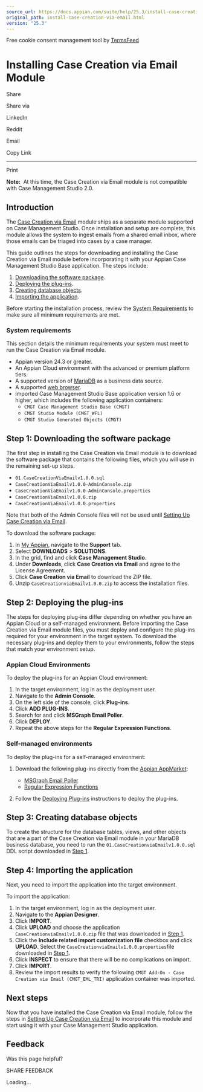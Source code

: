 ```yaml
---
source_url: https://docs.appian.com/suite/help/25.3/install-case-creation-via-email.html
original_path: install-case-creation-via-email.html
version: "25.3"
---
```


Free cookie consent management tool by [TermsFeed](https://www.termsfeed.com/)

# Installing Case Creation via Email Module

Share

Share via

LinkedIn

Reddit

Email

Copy Link

* * *

Print

**Note:**  At this time, the Case Creation via Email module is not compatible with Case Management Studio 2.0.

## Introduction

The [Case Creation via Email](cms-case-creation-via-email-overview.html) module ships as a separate module supported on Case Management Studio. Once installation and setup are complete, this module allows the system to ingest emails from a shared email inbox, where those emails can be triaged into cases by a case manager.

This guide outlines the steps for downloading and installing the Case Creation via Email module before incorporating it with your Appian Case Management Studio Base application. The steps include:

1.  [Downloading the software package](#step-1-downloading-the-software-package).
2.  [Deploying the plug-ins](#step-2-deploying-the-plug-ins).
3.  [Creating database objects](#step-3-creating-database-objects).
4.  [Importing the application](#step-4-importing-the-application).

Before starting the installation process, review the [System Requirements](#system-requirements) to make sure all minimum requirements are met.

### System requirements

This section details the minimum requirements your system must meet to run the Case Creation via Email module.

-   Appian version 24.3 or greater.
-   An Appian Cloud environment with the advanced or premium platform tiers.
-   A supported version of [MariaDB](System_Requirements.html#databases) as a business data source.
-   A supported [web browser](System_Requirements.html#web-browsers).
-   Imported Case Management Studio Base application version 1.6 or higher, which includes the following application containers:
    -   `CMGT Case Management Studio Base (CMGT)`
    -   `CMGT Studio Module (CMGT_WFL)`
    -   `CMGT Studio Generated Objects (CMGT)`

## Step 1: Downloading the software package

The first step in installing the Case Creation via Email module is to download the software package that contains the following files, which you will use in the remaining set-up steps.

-   `01.CaseCreationViaEmailv1.0.0.sql`
-   `CaseCreationViaEmailv1.0.0-AdminConsole.zip`
-   `CaseCreationViaEmailv1.0.0-AdminConsole.properties`
-   `CaseCreationViaEmailv1.0.0.zip`
-   `CaseCreationViaEmailv1.0.0.properties`

Note that both of the Admin Console files will not be used until [Setting Up Case Creation via Email](setup-case-creation-via-email.html).

To download the software package:

1.  In [My Appian](https://forum.appian.com/suite/sites/myappian/page/support), navigate to the **Support** tab.
2.  Select **DOWNLOADS** > **SOLUTIONS**.
3.  In the grid, find and click **Case Management Studio**.
4.  Under **Downloads**, click **Case Creation via Email** and agree to the License Agreement.
5.  Click **Case Creation via Email** to download the ZIP file.
6.  Unzip `CaseCreationviaEmailv1.0.0.zip` to access the installation files.

## Step 2: Deploying the plug-ins

The steps for deploying plug-ins differ depending on whether you have an Appian Cloud or a self-managed environment. Before importing the Case Creation via Email module files, you must deploy and configure the plug-ins required for your environment in the target system. To download the necessary plug-ins and deploy them to your environments, follow the steps that match your environment setup.

### Appian Cloud Environments

To deploy the plug-ins for an Appian Cloud environment:

1.  In the target environment, log in as the deployment user.
2.  Navigate to the **Admin Console**.
3.  On the left side of the console, click **Plug-ins**.
4.  Click **ADD PLUG-INS**.
5.  Search for and click **MSGraph Email Poller**.
6.  Click **DEPLOY**.
7.  Repeat the above steps for the **Regular Expression Functions**.

### Self-managed environments

To deploy the plug-ins for a self-managed environment:

1.  Download the following plug-ins directly from the [Appian AppMarket](https://community.appian.com/b/appmarket):

    -   [MSGraph Email Poller](https://community.appian.com/b/appmarket/posts/msgraph-email-poller)
    -   [Regular Expression Functions](https://community.appian.com/b/appmarket/posts/regular-expression-functions)
2.  Follow the [Deploying Plug-ins](https://docs.appian.com/suite/help/24.3/Appian_Plug-ins.html#deploying-plug-ins) instructions to deploy the plug-ins.

## Step 3: Creating database objects

To create the structure for the database tables, views, and other objects that are a part of the Case Creation via Email module in your MariaDB business database, you need to run the `01.CaseCreationviaEmailv1.0.0.sql` DDL script downloaded in [Step 1](#step-1-downloading-the-software-package).

## Step 4: Importing the application

Next, you need to import the application into the target environment.

To import the application:

1.  In the target environment, log in as the deployment user.
2.  Navigate to the **Appian Designer**.
3.  Click **IMPORT**.
4.  Click **UPLOAD** and choose the application `CaseCreationviaEmailv1.0.0.zip` file that was downloaded in [Step 1](#step-1-downloading-the-software-package).
5.  Click the **Include related import customization file** checkbox and click **UPLOAD**. Select the `CaseCreationviaEmailv1.0.0.properties`file downloaded in [Step 1](#step-1-downloading-the-software-package).
6.  Click **INSPECT** to ensure that there will be no complications on import.
7.  Click **IMPORT**.
8.  Review the import results to verify the following `CMGT Add-On - Case Creation via Email (CMGT_EML_TRI)` application container was imported.

## Next steps

Now that you have installed the Case Creation via Email module, follow the steps in [Setting Up Case Creation via Email](setup-case-creation-via-email.html) to incorporate this module and start using it with your Case Management Studio application.

## Feedback

Was this page helpful?

SHARE FEEDBACK

Loading...